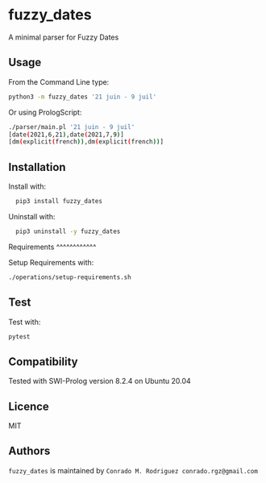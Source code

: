 fuzzy_dates
============

A minimal parser for Fuzzy Dates

Usage
-----
From the Command Line type:

```bash
python3 -m fuzzy_dates '21 juin - 9 juil'
```

Or using PrologScript:

```bash
./parser/main.pl '21 juin - 9 juil'
[date(2021,6,21),date(2021,7,9)]
[dm(explicit(french)),dm(explicit(french))]
```

Installation
------------
Install with:

```bash
  pip3 install fuzzy_dates
```

Uninstall with:

```bash
  pip3 uninstall -y fuzzy_dates
```

Requirements
^^^^^^^^^^^^

Setup Requirements with:
```bash
./operations/setup-requirements.sh
```

Test
-------------
Test with:

```bash
pytest
```

Compatibility
-------------

Tested with SWI-Prolog version 8.2.4 on Ubuntu 20.04

Licence
-------

MIT

Authors
-------

`fuzzy_dates` is maintained by `Conrado M. Rodriguez conrado.rgz@gmail.com`
